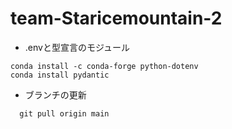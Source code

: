 # team-Staricemountain-2
* .envと型宣言のモジュール
```
conda install -c conda-forge python-dotenv
conda install pydantic
```

* ブランチの更新
```
  git pull origin main
```
